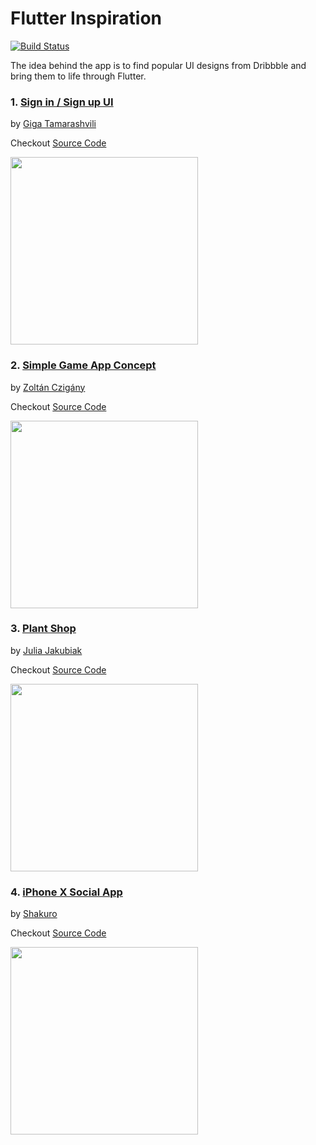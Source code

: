 # Flutter Inspiration
[![Build Status](https://travis-ci.com/iamporus/flutter_design_challenges.svg?token=UxnvqrsFA948y7vAyDbz&branch=master)](https://travis-ci.com/iamporus/Flutter-Inspiration)

The idea behind the app is to find popular UI designs from Dribbble and bring them to life through Flutter.

### 1. [Sign in / Sign up UI](https://dribbble.com/shots/6371155-Sign-in-Sign-up-UI)
by [Giga Tamarashvili](https://dribbble.com/Tamarashvili)

Checkout [Source Code](https://github.com/iamporus/flutter_design_challenges/tree/master/lib/designs/_1_sign_in_sign_up_by_giga)

<img width="300"  src="https://cdn.dribbble.com/users/952958/screenshots/6371155/2_4x.png?compress=1&resize=300x225">

### 2. [Simple Game App Concept](https://dribbble.com/shots/13752058-Daliy-UI-Simple-Game-App-Concept)
by [Zoltán Czigány](https://dribbble.com/Sakov)

Checkout [Source Code](https://github.com/iamporus/flutter_design_challenges/tree/master/lib/designs/_2_game_app_concept_by_zoltan)

<img width="300"  src="https://cdn.dribbble.com/users/4231329/screenshots/13752058/media/c58801393386278c8c36a6f9ab2a9a9b.png?compress=1&resize=300x225">

### 3. [Plant Shop](https://dribbble.com/shots/6158149-Plant-Shop)
by [Julia Jakubiak](https://dribbble.com/juliajakubiak)

Checkout [Source Code](https://github.com/iamporus/flutter_design_challenges/tree/master/lib/designs/_3_plant_shop)

<img width="300"  src="https://cdn.dribbble.com/users/1558331/screenshots/6158149/6_4x.png?compress=1&resize=300x225">


### 4. [iPhone X Social App](https://dribbble.com/shots/3898209-iPhone-X-Social-App)
by [Shakuro](https://dribbble.com/shakuro)

Checkout [Source Code](https://github.com/iamporus/flutter_design_challenges/tree/master/lib/designs/_4_iphone_x_social_app)

<img width="300"  src="https://cdn.dribbble.com/users/110372/screenshots/3898209/andrew_morozkin_-_user_profile_2_still_2x.gif">
